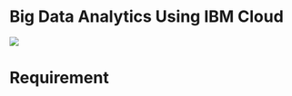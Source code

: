 # Big Data Analytics Using IBM Cloud
      

 <img src="https://miro.medium.com/v2/resize:fit:3840/1*oAvN5VljZ8Nqymnf22LyXQ.jpeg">

 # Requirement
